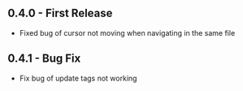 ## 0.4.0 - First Release
* Fixed bug of cursor not moving when navigating in the same file

## 0.4.1 - Bug Fix
* Fix bug of update tags not working
